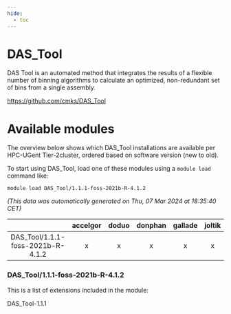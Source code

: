 ```yaml
---
hide:
  - toc
---
```


DAS_Tool
========


DAS Tool is an automated method that integrates the results of a flexible number of binning algorithms to calculate an optimized, non-redundant set of bins from a single assembly.

https://github.com/cmks/DAS_Tool
# Available modules


The overview below shows which DAS_Tool installations are available per HPC-UGent Tier-2cluster, ordered based on software version (new to old).

To start using DAS_Tool, load one of these modules using a `module load` command like:

```shell
module load DAS_Tool/1.1.1-foss-2021b-R-4.1.2
```

*(This data was automatically generated on Thu, 07 Mar 2024 at 18:35:40 CET)*  

| |accelgor|doduo|donphan|gallade|joltik|skitty|
| :---: | :---: | :---: | :---: | :---: | :---: | :---: |
|DAS_Tool/1.1.1-foss-2021b-R-4.1.2|x|x|x|x|x|x|


### DAS_Tool/1.1.1-foss-2021b-R-4.1.2

This is a list of extensions included in the module:

DAS_Tool-1.1.1